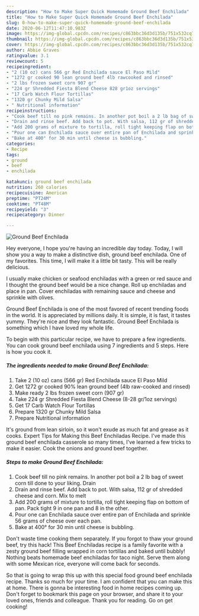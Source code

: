```yaml
---
description: "How to Make Super Quick Homemade Ground Beef Enchilada"
title: "How to Make Super Quick Homemade Ground Beef Enchilada"
slug: 0-how-to-make-super-quick-homemade-ground-beef-enchilada
date: 2020-06-12T11:47:10.983Z
image: https://img-global.cpcdn.com/recipes/c863bbc36d3d135b/751x532cq70/ground-beef-enchilada-recipe-main-photo.jpg
thumbnail: https://img-global.cpcdn.com/recipes/c863bbc36d3d135b/751x532cq70/ground-beef-enchilada-recipe-main-photo.jpg
cover: https://img-global.cpcdn.com/recipes/c863bbc36d3d135b/751x532cq70/ground-beef-enchilada-recipe-main-photo.jpg
author: Abbie Graves
ratingvalue: 3.1
reviewcount: 5
recipeingredient:
- "2 (10 oz) cans 566 gr Red Enchilada sauce El Paso Mild"
- "1272 gr cooked 90 lean ground beef 4lb rawcooked and rinsed"
- "2 lbs frozen sweet corn 907 gr"
- "224 gr Shredded Fiesta Blend Cheese 828 gr1oz servings"
- "17 Carb Watch Flour Tortillas"
- "1320 gr Chunky Mild Salsa"
- " Nutritional information"
recipeinstructions:
- "Cook beef till no pink remains. In another pot boil a 2 lb bag of sweet corn till done to your liking. Drain"
- "Drain and rinse beef. Add back to pot. With salsa, 112 gr of shredded cheese and corn. Mix to melt"
- "Add 200 grams of mixture to tortilla, roll tight keeping flap on bottom of pan. Pack tight 9 in one pan and 8 in the other."
- "Pour one can Enchilada sauce over entire pan of Enchilada and sprinkle 56 grams of cheese over each pan."
- "Bake at 400° for 30 min until cheese is bubbling."
categories:
- Recipe
tags:
- ground
- beef
- enchilada

katakunci: ground beef enchilada 
nutrition: 260 calories
recipecuisine: American
preptime: "PT24M"
cooktime: "PT48M"
recipeyield: "3"
recipecategory: Dinner

---
```



![Ground Beef Enchilada](https://img-global.cpcdn.com/recipes/c863bbc36d3d135b/751x532cq70/ground-beef-enchilada-recipe-main-photo.jpg)

Hey everyone, I hope you're having an incredible day today. Today, I will show you a way to make a distinctive dish, ground beef enchilada. One of my favorites. This time, I will make it a little bit tasty. This will be really delicious.

I usually make chicken or seafood enchiladas with a green or red sauce and I thought the ground beef would be a nice change. Roll up enchiladas and place in pan. Cover enchiladas with remaining sauce and cheese and sprinkle with olives.

Ground Beef Enchilada is one of the most favored of recent trending foods in the world. It is appreciated by millions daily. It is simple, it is fast, it tastes yummy. They're nice and they look fantastic. Ground Beef Enchilada is something which I have loved my whole life.


To begin with this particular recipe, we have to prepare a few ingredients. You can cook ground beef enchilada using 7 ingredients and 5 steps. Here is how you cook it.

##### The ingredients needed to make Ground Beef Enchilada:

1. Take 2 (10 oz) cans (566 gr) Red Enchilada sauce El Paso Mild
1. Get 1272 gr cooked 90% lean ground beef (4lb raw-cooked and rinsed)
1. Make ready 2 lbs frozen sweet corn (907 gr)
1. Take 224 gr Shredded Fiesta Blend Cheese (8-28 gr/1oz servings)
1. Get 17 Carb Watch Flour Tortillas
1. Prepare 1320 gr Chunky Mild Salsa
1. Prepare  Nutritional information


It&#39;s ground from lean sirloin, so it won&#39;t exude as much fat and grease as it cooks. Expert Tips for Making this Beef Enchiladas Recipe. I&#39;ve made this ground beef enchilada casserole so many times, I&#39;ve learned a few tricks to make it easier. Cook the onions and ground beef together. 

##### Steps to make Ground Beef Enchilada:

1. Cook beef till no pink remains. In another pot boil a 2 lb bag of sweet corn till done to your liking. Drain
1. Drain and rinse beef. Add back to pot. With salsa, 112 gr of shredded cheese and corn. Mix to melt
1. Add 200 grams of mixture to tortilla, roll tight keeping flap on bottom of pan. Pack tight 9 in one pan and 8 in the other.
1. Pour one can Enchilada sauce over entire pan of Enchilada and sprinkle 56 grams of cheese over each pan.
1. Bake at 400° for 30 min until cheese is bubbling.


Don&#39;t waste time cooking them separately. If you forgot to thaw your ground beef, try this hack! This Beef Enchiladas recipe is a family favorite with a zesty ground beef filling wrapped in corn tortillas and baked until bubbly! Nothing beats homemade beef enchiladas for taco night. Serve them along with some Mexican rice, everyone will come back for seconds. 

So that is going to wrap this up with this special food ground beef enchilada recipe. Thanks so much for your time. I am confident that you can make this at home. There is gonna be interesting food in home recipes coming up. Don't forget to bookmark this page on your browser, and share it to your loved ones, friends and colleague. Thank you for reading. Go on get cooking!
